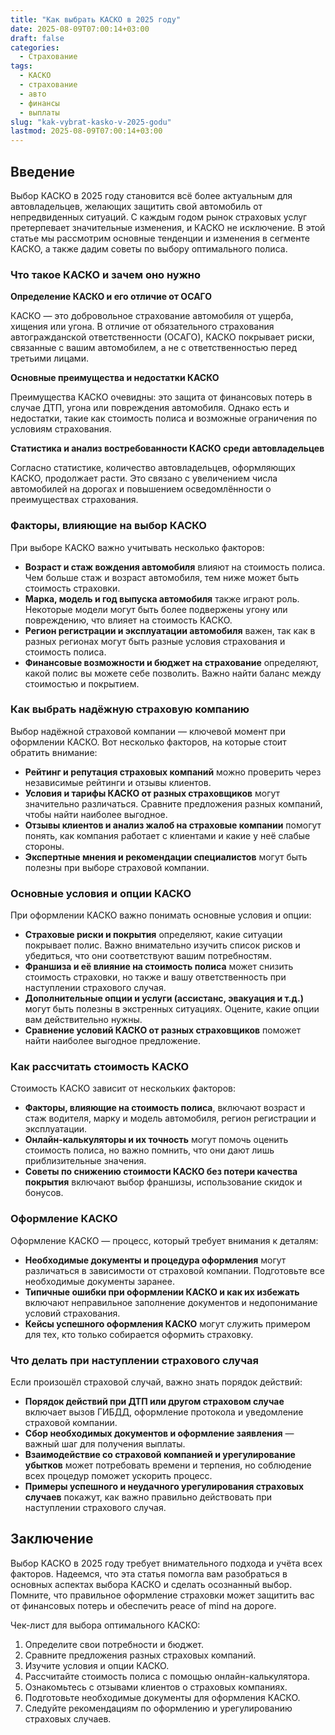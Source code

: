 ```yaml
---
title: "Как выбрать КАСКО в 2025 году"
date: 2025-08-09T07:00:14+03:00
draft: false
categories:
  - Страхование
tags:
  - КАСКО
  - страхование
  - авто
  - финансы
  - выплаты
slug: "kak-vybrat-kasko-v-2025-godu"
lastmod: 2025-08-09T07:00:14+03:00
---
```




## Введение

Выбор КАСКО в 2025 году становится всё более актуальным для автовладельцев, желающих защитить свой автомобиль от непредвиденных ситуаций. С каждым годом рынок страховых услуг претерпевает значительные изменения, и КАСКО не исключение. В этой статье мы рассмотрим основные тенденции и изменения в сегменте КАСКО, а также дадим советы по выбору оптимального полиса.

### Что такое КАСКО и зачем оно нужно

**Определение КАСКО и его отличие от ОСАГО**

КАСКО — это добровольное страхование автомобиля от ущерба, хищения или угона. В отличие от обязательного страхования автогражданской ответственности (ОСАГО), КАСКО покрывает риски, связанные с вашим автомобилем, а не с ответственностью перед третьими лицами.

**Основные преимущества и недостатки КАСКО**

Преимущества КАСКО очевидны: это защита от финансовых потерь в случае ДТП, угона или повреждения автомобиля. Однако есть и недостатки, такие как стоимость полиса и возможные ограничения по условиям страхования.

**Статистика и анализ востребованности КАСКО среди автовладельцев**

Согласно статистике, количество автовладельцев, оформляющих КАСКО, продолжает расти. Это связано с увеличением числа автомобилей на дорогах и повышением осведомлённости о преимуществах страхования.

### Факторы, влияющие на выбор КАСКО

При выборе КАСКО важно учитывать несколько факторов:

- **Возраст и стаж вождения автомобиля** влияют на стоимость полиса. Чем больше стаж и возраст автомобиля, тем ниже может быть стоимость страховки.
- **Марка, модель и год выпуска автомобиля** также играют роль. Некоторые модели могут быть более подвержены угону или повреждению, что влияет на стоимость КАСКО.
- **Регион регистрации и эксплуатации автомобиля** важен, так как в разных регионах могут быть разные условия страхования и стоимость полиса.
- **Финансовые возможности и бюджет на страхование** определяют, какой полис вы можете себе позволить. Важно найти баланс между стоимостью и покрытием.

### Как выбрать надёжную страховую компанию

Выбор надёжной страховой компании — ключевой момент при оформлении КАСКО. Вот несколько факторов, на которые стоит обратить внимание:

- **Рейтинг и репутация страховых компаний** можно проверить через независимые рейтинги и отзывы клиентов.
- **Условия и тарифы КАСКО от разных страховщиков** могут значительно различаться. Сравните предложения разных компаний, чтобы найти наиболее выгодное.
- **Отзывы клиентов и анализ жалоб на страховые компании** помогут понять, как компания работает с клиентами и какие у неё слабые стороны.
- **Экспертные мнения и рекомендации специалистов** могут быть полезны при выборе страховой компании.

### Основные условия и опции КАСКО

При оформлении КАСКО важно понимать основные условия и опции:

- **Страховые риски и покрытия** определяют, какие ситуации покрывает полис. Важно внимательно изучить список рисков и убедиться, что они соответствуют вашим потребностям.
- **Франшиза и её влияние на стоимость полиса** может снизить стоимость страховки, но также и вашу ответственность при наступлении страхового случая.
- **Дополнительные опции и услуги (ассистанс, эвакуация и т.д.)** могут быть полезны в экстренных ситуациях. Оцените, какие опции вам действительно нужны.
- **Сравнение условий КАСКО от разных страховщиков** поможет найти наиболее выгодное предложение.

### Как рассчитать стоимость КАСКО

Стоимость КАСКО зависит от нескольких факторов:

- **Факторы, влияющие на стоимость полиса**, включают возраст и стаж водителя, марку и модель автомобиля, регион регистрации и эксплуатации.
- **Онлайн-калькуляторы и их точность** могут помочь оценить стоимость полиса, но важно помнить, что они дают лишь приблизительные значения.
- **Советы по снижению стоимости КАСКО без потери качества покрытия** включают выбор франшизы, использование скидок и бонусов.

### Оформление КАСКО

Оформление КАСКО — процесс, который требует внимания к деталям:

- **Необходимые документы и процедура оформления** могут различаться в зависимости от страховой компании. Подготовьте все необходимые документы заранее.
- **Типичные ошибки при оформлении КАСКО и как их избежать** включают неправильное заполнение документов и недопонимание условий страхования.
- **Кейсы успешного оформления КАСКО** могут служить примером для тех, кто только собирается оформить страховку.

### Что делать при наступлении страхового случая

Если произошёл страховой случай, важно знать порядок действий:

- **Порядок действий при ДТП или другом страховом случае** включает вызов ГИБДД, оформление протокола и уведомление страховой компании.
- **Сбор необходимых документов и оформление заявления** — важный шаг для получения выплаты.
- **Взаимодействие со страховой компанией и урегулирование убытков** может потребовать времени и терпения, но соблюдение всех процедур поможет ускорить процесс.
- **Примеры успешного и неудачного урегулирования страховых случаев** покажут, как важно правильно действовать при наступлении страхового случая.

## Заключение

Выбор КАСКО в 2025 году требует внимательного подхода и учёта всех факторов. Надеемся, что эта статья помогла вам разобраться в основных аспектах выбора КАСКО и сделать осознанный выбор. Помните, что правильное оформление страховки может защитить вас от финансовых потерь и обеспечить peace of mind на дороге.

Чек-лист для выбора оптимального КАСКО:

1. Определите свои потребности и бюджет.
2. Сравните предложения разных страховых компаний.
3. Изучите условия и опции КАСКО.
4. Рассчитайте стоимость полиса с помощью онлайн-калькулятора.
5. Ознакомьтесь с отзывами клиентов о страховых компаниях.
6. Подготовьте необходимые документы для оформления КАСКО.
7. Следуйте рекомендациям по оформлению и урегулированию страховых случаев.

